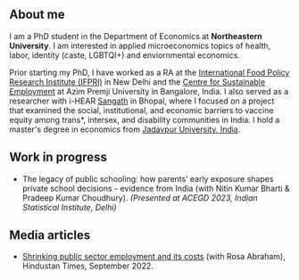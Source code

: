 ## About me 
I am a PhD student in the Department of Economics at **Northeastern University**. I am interested in applied microeconomics topics of health, labor, identity (caste, LGBTQI+) and enviornmental economics. 

Prior starting my PhD, I have worked as a RA at the [International Food Policy Research Institute (IFPRI)](https://www.ifpri.org/) in New Delhi and the [Centre for Sustainable Employment](https://azimpremjiuniversity.edu.in/cse) at Azim Premji University in Bangalore, India. I also served as a researcher with i-HEAR [Sangath](https://sangath.in/) in Bhopal, where I focused on a project that examined the social, institutional, and economic barriers to vaccine equity among trans*, intersex, and disability communities in India. I hold a master's degree in economics from [Jadavpur University, India](https://jadavpuruniversity.in/).


## Work in progress
- The legacy of public schooling: how parents’ early exposure shapes private school decisions - evidence from India (with Nitin Kumar Bharti & Pradeep Kumar Choudhury). _(Presented at ACEGD 2023, Indian Statistical Institute, Delhi)_

## Media articles
- [Shrinking public sector employment and its costs](https://www.hindustantimes.com/india-news/shrinking-public-sector-employment-and-its-costs-101661966849523.html) (with Rosa Abraham), Hindustan Times, September 2022.

